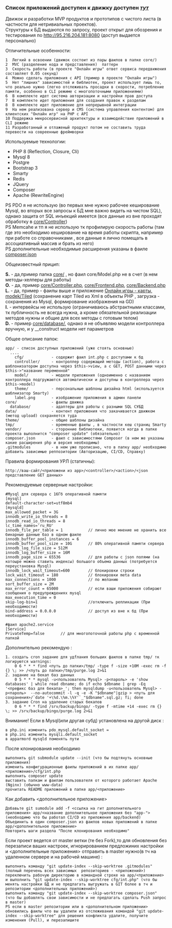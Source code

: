 ### Список приложений доступен к движку доступен ***[тут](https://github.com/webrobot1?tab=repositories&q=app-&type=&language=&sort=)***

Движок и разработки MVP продуктов и прототипов с чистого листа (в частности для нетривиальных проектов).    
Структуры к БД выдаются по запросу, проект открыт для обозрения и тестирования по http://95.216.204.181:8080 (доступ выдается персонально)    
   
Отличительные особенности:

	1  Легкий в освоении (движок состоит из пары фаилов в папке core/)
	2  MVC (разделение кода и представления)  паттерн
	3  Скорость работы (в проекте "Онлайн игры" ответ сервиса передвижения составляет 0.05 секунд)
	4  Можно сделать приложения с API (пример в проекте "Онлайн игры")	
	5  Нет "лишних" зависимостей и библиотек, проект использует лишь то, что реально нужно (легко отслеживать просадки в скорости, потребление памяти, особенно в CLI режиме с многопоточными приложениями)
	6  В комплекте идет система авторизации и настройки прав доступа
	7  В комплекте идет приложения для создания правок к разделам
	8  В комплекте идет приложение для непрерывной интеграции
	9  На нем реализована сервер и CMS (система управления контентом) для клиентских "Онлайн игр" на PHP с API
	10 Поддержка микросервисной архитектуры и взаимодействие приложений в CLI режиме
	11 Разработанный и отлаженый продукт потом не составить труда перевести на совреенные фреймворки

Используемые технологии:

+ PHP 8 (Reflection, Closure, Cli)
+ Mysql 8 
+ Postgre
+ Bootstrap 3
+ Smarty
+ Redis
+ JQuery
+ Composer
+ Apache (RewriteEngine)

PS PDO я не использую (во первых мне нужно рабочее кеширование Mysql, во вторых все запросы к БД мне важно видеть на чистом SQL), однако защита от SQL инъекций имеется (все данные из вне проходят обработку в [core/Controller](core/Controller))    
PS Memcahe и тп я не использую тк профилирую скорость работы (там где это необходимо кеширование на время работы скрипта, например при работе со справочниками , все данные я лично помещать в ассоциативный массив и брать из него)    
PS дополнительные необходимые расширения указаны в фаиле [composer.json](composer.json)    

Общеизвестный прицип:

**S.** - да,пример папка [core/](core/) , но фаил core/Model.php не в счет (в нем методы-хелперы для работы)    
**O.** - да, пример [core/Controller.php](core/Controller.php), [core/Frontend.php](core/Frontend.php), [core/Backend.php](core/Backend.php)    
**L.** - да, пример - фаилы выше и приложение [Онлайн игры - карты, modek/Tiled](https://github.com/webrobot1/app-map/tree/master/model/Tiled) (сохранение карт Tiled из Xml в объекты PHP , загрузка - сохранения из Mysql, формирование изображения на GD)    
**I.** - интервейсы не использую (ограничиваюсь абстрактными классами, тк публичность не всегда нужна, а кроме обязательной реализации методов нужны и общие для всех методы с готовым телом)    
**D.** - пример [core/database/](core/database/), однако я не объявляю модели контроллера вручную, и у __construct модели нет параметров    

Общее описание папок:

	app/ - список доступных приложений (уже стоять основные)
	  ....
		cfg/			- содержит фаил int.php с доступами к бд
		controller/		- контроллер содержащий методы (action), работа с шаблонизатором доступна через $this->view, а с GET, POST данными через $this->"название переменной"
		model/			- модели приложения (одноименно с названием контроллера подгружаются автоматически и доступны в контроллера через $this->model)
		theme/			- персональные шаблоны дизайна html (используется шаблнизатор Smarty)
		label.png		- изображение приложения в админ панели
	core/ 				- фаилы движка
	  database/			- адаптеры для работы с разными SQL СУБД
	data/ 				- контент приложения что закачивается движком (метод upload) сохраняется туда
	theme/ 				- общие шаблоны дизайна
	tmp/ 				- временные фаилы , в частности кеш страниц Smarty
	vendor/ 			- сторонние библиотеки, появится когда в папке проекта выполнится "composer update" (обязательно)
	composer.json		- фаил с зависимостями Composer (в нем же указаны какие расширения php и версия необходимы)
	.gitmodules			- в нем уже прописано, что в папку app/ необходимо добавить зависимые реппозитории (Авторизацию, CI/CD, Справку)
	
Правила формирования УРЛ (статичны):

	http://ваш-сайт/<приложени из app>/<controller>/<action>/<json представление GET данных>	
	
Рекомендуемые серверные настройки: 

	#Mysql для сервера с 16Гб оперативной памяти
	[mysql]
	default-character-set=utf8mb4
	[mysqld]
	max_allowed_packet = 3G
	innodb_write_io_threads = 8
	innodb_read_io_threads = 8
	lc_time_names='ru_RU'
	innodb_file_per_table = 1			// лично мое мнение не хранить все бинарные данные баз в одном фаиле
	innodb_buffer_pool_instances = 6
	innodb_buffer_pool_size = 10G		// 80% оперативной памяти сервера
	innodb_log_file_size = 512M
	innodb_log_buffer_size = 16M
	innodb_page_size = 65536			// для работы с json полями (на котоыре можно ставить индексы) большого объема данных (потребуется переустановка Mysql)
	innodb_lock_wait_timeout=600		// блокировки строки
	lock_wait_timeout = 180				// блокировки meta data
	max_connections = 1000				// по желанию
	sort_buffer_size = 2M
	max_error_count = 65000				// если ваши приложения собирают сообщения о предупреждениях mysql
	max_execution_time = 0				
	skip-log-bin=1						//отключить репликации (При необходимости) 
	bind-address = 0.0.0.0				// доступ из вне к бд (При необходимости)

	#фаил apache2.service
	[Service]
	PrivateTemp=false		// для многопоточной работы php с временной папкой

Дополнительно рекомендую :

	1. создать cron задание для удfлания больших фаилов в папке tmp/ тк логируются warnings:
		0 6 * * * find <путь до папки>/tmp/ -type f -size +10M -exec rm -f {} \; >> /<путь до папки>/tmp/purge.log 2>&1
	2. задание на бекап баз данных 
		0 5 * * * mysql -u<пользователь Mysql> -p<пароль> -e 'show databases' | while read dbname; do if echo $dbname | grep -Eq '<префикс баз для бекапа>_'; then mysqldump -u<пользователь Mysql> -p<пароль>  --no-autocommit -l -q -e -K "$dbname"|gzip > <путь для сохранения>/`date '+\%d.\%m.\%Y'`_"$dbname".sql.gz; fi; done
	3. задание Cron на удаление старых бекапов
		0 6 * * * find /srv/backup/bingo/ -type f -mtime +14 -exec rm {} \; >> /srv/backup/bingo/purge.log 2>&1


Внимание! Если в Mysql(или другая субд) установлена на другой диск :

	в php.ini изменить pdo_mysql.default_socket = 
	в php.ini изменить mysqli.default_socket
	в apparmord mysqld поменять пути

После клонирования необходимо

	выполнить git submodule update --init (что бы подтянуть основные приложения)	
	изменить конфигурационные фаилы приложений в их папке app/ <приложение>/cfg/int.php
	выполнить composer update
	выставить папкам и фаилам пользователя от которого работает Apache (Nginx) (обычно www-data)
	прочитать README приложений в папке app/<приложение>

Как добавить <дополнительное приложение> 

	Добавьте git sumodule add -f <ссылка на гит дополнительного приложения> app/<название дополнительное приложения без "app-"> (необходимо что бы работал CI/CD из приложения app/backend)
	Объединить в один composer.json из фаилов новых приложений в папке app/<дополнительное приложение>
	Повторить шаги раздела "После клонирования необходимо"
	
Если проект ведется от master ветки (те без Fork),то для обновления без перезаписи ваших настроек, игнорированием предложиних настройки и <дополнительные приложения> отправить в master нужно(в тч на удаленном сервере и на рабочей машине) :

	выполнить команду "git update-index --skip-worktree .gitmodules" (полный перечень всех зависимых  репозиториев - <приложений>)
	переключить рабочую директорию в командной строке на app/<приложение> и выполнить "git update-index --skip-worktree cfg/int.php" (что бы менять настройки БД и не предлагать выгружать в GIT более в тч и репозитории <дополнительных приложений>)	
	выполнить команду "git update-index --skip-worktree composer.json" (что бы добавлять свои зависимости и не предлагать сделать Push запрос в master)	
	PS если в master репозитории или в <дополнительном приложении> обновились фаилы что вы удалили из отслеживания командой "git update-index --skip-worktree" для решения конфликта удалите, получите изменения (Pull), и перезапишите	
